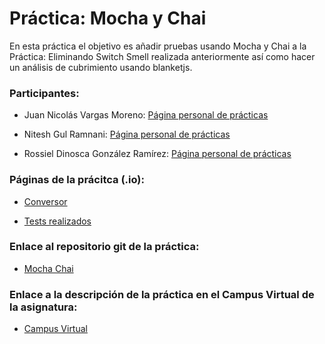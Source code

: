 # Práctica: Mocha y Chai

En esta práctica el objetivo es añadir pruebas usando Mocha y Chai a la Práctica: Eliminando Switch Smell realizada anteriormente así como hacer un análisis de cubrimiento usando blanketjs.

### Participantes:

* Juan Nicolás Vargas Moreno: [Página personal de prácticas](http://alu0100706734.github.io/)

* Nitesh Gul Ramnani: [Página personal de prácticas](http://alu0100814651.github.io/blog/index.html)

* Rossiel Dinosca González Ramírez: [Página personal de prácticas](http://alu0100763478.github.io/)

### Páginas de la prácitca (.io):

* [Conversor](http://ull-esit-gradoii-dsi.github.io/mocha-y-chai-rossiel-nitesh-nico/)

* [Tests realizados](http://ull-esit-gradoii-dsi.github.io/mocha-y-chai-rossiel-nitesh-nico/test.html)

### Enlace al repositorio git de la práctica:

* [Mocha Chai](https://github.com/ULL-ESIT-GRADOII-DSI/mocha-y-chai-rossiel-nitesh-nico)

### Enlace a la descripción de la práctica en el Campus Virtual de la asignatura:

* [Campus Virtual](https://campusvirtual.ull.es/1516/mod/page/view.php?id=182938)
